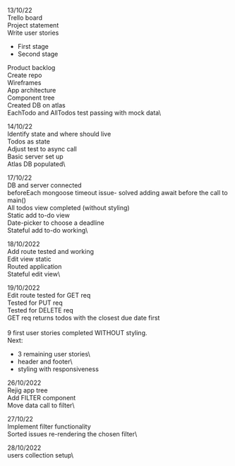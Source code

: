 13/10/22\
Trello board\
Project statement\
Write user stories
- First stage
- Second stage

Product backlog\
Create repo\
Wireframes\
App architecture\
Component tree\
Created DB on atlas\
EachTodo and AllTodos test passing with mock data\

14/10/22\
Identify state and where should live\
Todos as state\
Adjust test to async call\
Basic server set up\
Atlas DB populated\

17/10/22\
DB and server connected\
beforeEach mongoose timeout issue- solved adding await before the call to main()\
All todos view completed (without styling)\
Static add to-do view\
Date-picker to choose a deadline\
Stateful add to-do working\

18/10/2022\
Add route tested and working\
Edit view static\
Routed application\
Stateful edit view\

19/10/2022\
Edit route tested for GET req\
Tested for PUT req\
Tested for DELETE req\
GET req returns todos with the closest due date first\
\
9 first user stories completed WITHOUT styling.\
Next:
- 3 remaining user stories\
- header and footer\
- styling with responsiveness

26/10/2022\
Rejig app tree\
Add FILTER component\
Move data call to filter\

27/10/22\
Implement filter functionality\
Sorted issues re-rendering the chosen filter\

28/10/2022\
users collection setup\







